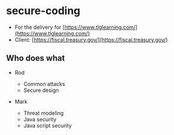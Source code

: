 # secure-coding

* For the delivery for [https://www.tlglearning.com/](https://www.tlglearning.com/)
* Client: [https://fiscal.treasury.gov/](https://fiscal.treasury.gov/)

## Who does what

* Rod
  * Common attacks
  * Secure design

* Mark
  * Threat modeling
  * Java security
  * Java script security





